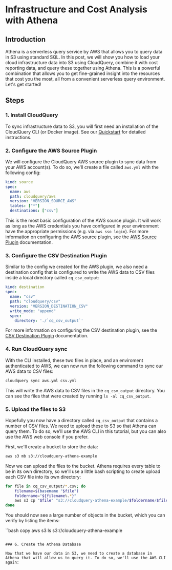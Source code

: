 # Infrastructure and Cost Analysis with Athena

## Introduction

Athena is a serverless query service by AWS that allows you to query data in S3 using standard SQL. In this post, we will show you how to load your cloud infrastructure data into S3 using CloudQuery, combine it with cost reporting data, and query these together using Athena. This is a powerful combination that allows you to get fine-grained insight into the resources that cost you the most, all from a convenient serverless query environment. Let's get started!

## Steps

### 1. Install CloudQuery

To sync infrastructure data to S3, you will first need an installation of the CloudQuery CLI (or Docker image). See our [Quickstart](/docs/quickstart) for detailed instructions.

### 2. Configure the AWS Source Plugin 

We will configure the CloudQuery AWS source plugin to sync data from your AWS account(s). To do so, we'll create a file called `aws.yml` with the following config:

```yaml title="aws.yml"
kind: source
spec:
  name: aws
  path: cloudquery/aws
  version: "VERSION_SOURCE_AWS"
  tables: ["*"]
  destinations: ["csv"]
```

This is the most basic configuration of the AWS source plugin. It will work as long as the AWS credentials you have configured in your environment have the appropriate permissions (e.g. via `aws sso login`). For more information on configuring the AWS source plugin, see the [AWS Source Plugin](/docs/plugins/source/aws) documentation.

### 3. Configure the CSV Destination Plugin

Similar to the config we created for the AWS plugin, we also need a destination config that is configured to write the AWS data to CSV files inside a local directory called `cq_csv_output`:

```yaml title="csv.yml"
kind: destination
spec:
  name: "csv"
  path: "cloudquery/csv"
  version: "VERSION_DESTINATION_CSV"
  write_mode: "append"
  spec:
    directory: './`cq_csv_output`'
```

For more information on configuring the CSV destination plugin, see the [CSV Destination Plugin](/docs/plugins/destination/csv) documentation.

### 4. Run CloudQuery sync

With the CLI installed, these two files in place, and an enviroment authenticated to AWS, we can now run the following command to sync our AWS data to CSV files:

```bash copy
cloudquery sync aws.yml csv.yml
```

This will write the AWS data to CSV files in the `cq_csv_output` directory. You can see the files that were created by running `ls -al cq_csv_output`.

### 5. Upload the files to S3

Hopefully you now have a directory called `cq_csv_output` that contains a number of CSV files. We need to upload these to S3 so that Athena can query them. To do so, we'll use the AWS CLI in this tutorial, but you can also use the AWS web console if you prefer.

First, we'll create a bucket to store the data:

```bash copy
aws s3 mb s3://cloudquery-athena-example
```

Now we can upload the files to the bucket. Athena requires every table to be in its own directory, so we'll use a little bash scripting to create upload each CSV file into its own directory:

```bash copy
for file in cq_csv_output/*.csv; do
    filename=$(basename "$file")
    foldername="${filename%.*}"
    aws s3 cp "$file" "s3://cloudquery-athena-example/$foldername/$filename"
done
```

You should now see a large number of objects in the bucket, which you can verify by listing the items:

``bash copy
aws s3 ls s3://cloudquery-athena-example
```

### 6. Create the Athena Database

Now that we have our data in S3, we need to create a database in Athena that will allow us to query it. To do so, we'll use the AWS CLI again:

